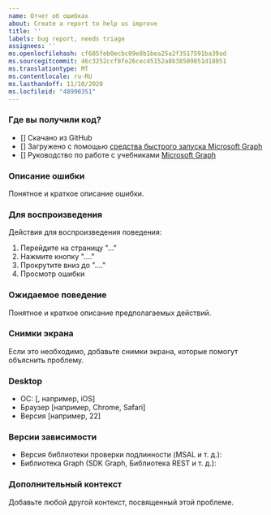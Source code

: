 ```yaml
---
name: Отчет об ошибках
about: Create a report to help us improve
title: ''
labels: bug report, needs triage
assignees: ''
ms.openlocfilehash: cf685feb0ecbc09e8b1bea25a2f3517591ba39ad
ms.sourcegitcommit: 46c3252ccf8fe26cec45152a8b38509851d18051
ms.translationtype: MT
ms.contentlocale: ru-RU
ms.lasthandoff: 11/10/2020
ms.locfileid: "48990351"
---
```

### <a name="where-did-you-get-the-code"></a>Где вы получили код?

- [] Скачано из GitHub
- [] Загружено с помощью [средства быстрого запуска Microsoft Graph](https://developer.microsoft.com/graph/quick-start)
- [] Руководство по работе с учебниками [Microsoft Graph](https://docs.microsoft.com/graph/tutorials)

### <a name="describe-the-bug"></a>Описание ошибки

Понятное и краткое описание ошибки.

### <a name="to-reproduce"></a>Для воспроизведения

Действия для воспроизведения поведения:

1. Перейдите на страницу "..."
1. Нажмите кнопку "...."
1. Прокрутите вниз до "...."
1. Просмотр ошибки

### <a name="expected-behavior"></a>Ожидаемое поведение

Понятное и краткое описание предполагаемых действий.

### <a name="screenshots"></a>Снимки экрана

Если это необходимо, добавьте снимки экрана, которые помогут объяснить проблему.

### <a name="desktop"></a>Desktop

- ОС: [, например, iOS]
- Браузер [например, Chrome, Safari]
- Версия [например, 22]

### <a name="dependency-versions"></a>Версии зависимости

- Версия библиотеки проверки подлинности (MSAL и т. д.):
- Библиотека Graph (SDK Graph, Библиотека REST и т. д.):

### <a name="additional-context"></a>Дополнительный контекст

Добавьте любой другой контекст, посвященный этой проблеме.
